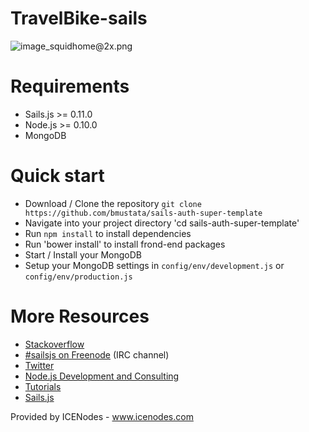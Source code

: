 # TravelBike-sails

![image_squidhome@2x.png](http://i.imgur.com/RIvu9.png)

# Requirements

- Sails.js >= 0.11.0
- Node.js >= 0.10.0
- MongoDB

# Quick start

- Download / Clone the repository `git clone https://github.com/bmustata/sails-auth-super-template`
- Navigate into your project directory 'cd sails-auth-super-template'
- Run `npm install` to install dependencies
- Run 'bower install' to install frond-end packages
- Start / Install your MongoDB
- Setup your MongoDB settings in `config/env/development.js` or `config/env/production.js`

# More Resources

- [Stackoverflow](http://stackoverflow.com/questions/tagged/sails.js)
- [#sailsjs on Freenode](http://webchat.freenode.net/) (IRC channel)
- [Twitter](https://twitter.com/sailsjs)
- [Node.js Development and Consulting](http://icenodes.com)
- [Tutorials](https://github.com/balderdashy/sails-docs/blob/master/FAQ)
- [Sails.js](http://sailsjs.org/)

Provided by ICENodes - www.icenodes.com
